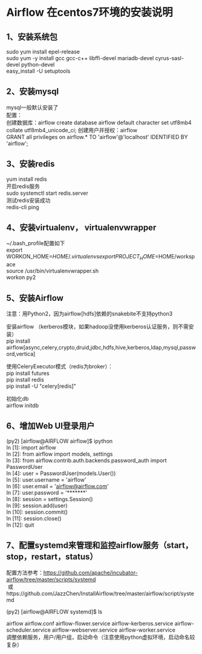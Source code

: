# Airflow 在centos7环境的安装说明   
  
## 1、安装系统包  
  sudo yum install epel-release  
  sudo yum -y install gcc gcc-c++ libffi-devel mariadb-devel cyrus-sasl-devel python-devel  
  easy_install -U setuptools  
   
## 2、安装mysql  
  mysql一般默认安装了  
  配置：  
  创建数据库：airflow   create database airflow default character set utf8mb4 collate utf8mb4_unicode_ci;
  创建用户并授权：airflow  
  GRANT all privileges on airflow.* TO 'airflow'@'localhost' IDENTIFIED BY 'airflow';  
    
## 3、安装redis  
  yum install redis  
  开启redis服务  
  sudo systemctl start redis.server  
  测试redis安装成功  
  redis-cli ping  
  
## 4、安装virtualenv， virtualenvwrapper  
  ~/.bash_profile配置如下  
  export WORKON_HOME=$HOME/.virtualenvs  
  export PROJECT_HOME=$HOME/workspace  
  source /usr/bin/virtualenvwrapper.sh  
  workon py2  
      
## 5、安装Airflow  
  注意：用Python2，因为airflow[hdfs]依赖的snakebite不支持python3  
         
  安装airflow （kerberos模块，如果hadoop没使用kerberos认证服务，则不需安装）  
  pip install airflow[async,celery,crypto,druid,jdbc,hdfs,hive,kerberos,ldap,mysql,password,vertica]  
    
  使用CeleryExecutor模式（redis为broker）：  
  pip install futures  
  pip install redis  
  pip install -U "celery[redis]"  
  
  初始化db  
  airflow initdb  

## 6、增加Web UI登录用户  
  (py2) [airflow@AIRFLOW airflow]$ ipython  
  In [1]: import airflow  
  In [2]: from airflow import models, settings  
  In [3]: from airflow.contrib.auth.backends.password_auth import PasswordUser  
  In [4]: user = PasswordUser(models.User())  
  In [5]: user.username = 'airflow'  
  In [6]: user.email = 'airflow@airflow.com'  
  In [7]: user.password = '*******'  
  In [8]: session = settings.Session()  
  In [9]: session.add(user)  
  In [10]: session.commit()  
  In [11]: session.close()  
  In [12]: quit  
    
## 7、配置systemd来管理和监控airflow服务（start，stop，restart，status）  
     
  配置方法参考：https://github.com/apache/incubator-airflow/tree/master/scripts/systemd  
  或https://github.com/JazzChen/InstallAirflow/tree/master/airflow/script/systemd  
  
  (py2) [airflow@AIRFLOW systemd]$ ls  
    
  airflow  airflow.conf  airflow-flower.service  airflow-kerberos.service  airflow-scheduler.service  airflow-webserver.service  airflow-worker.service  
  调整依赖服务，用户/用户组，启动命令（注意使用python虚拟环境，启动命名较复杂）  

